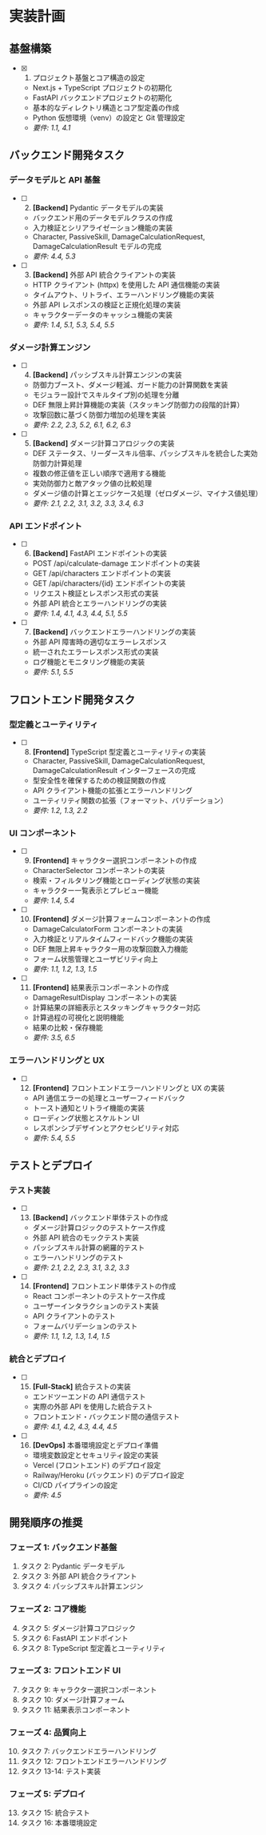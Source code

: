 # 実装計画

## 基盤構築

- [x] 1. プロジェクト基盤とコア構造の設定
  - Next.js + TypeScript プロジェクトの初期化
  - FastAPI バックエンドプロジェクトの初期化
  - 基本的なディレクトリ構造とコア型定義の作成
  - Python 仮想環境（venv）の設定と Git 管理設定
  - _要件: 1.1, 4.1_

## バックエンド開発タスク

### データモデルと API 基盤

- [ ] 2. **[Backend]** Pydantic データモデルの実装

  - バックエンド用のデータモデルクラスの作成
  - 入力検証とシリアライゼーション機能の実装
  - Character, PassiveSkill, DamageCalculationRequest, DamageCalculationResult モデルの完成
  - _要件: 4.4, 5.3_

- [ ] 3. **[Backend]** 外部 API 統合クライアントの実装
  - HTTP クライアント (httpx) を使用した API 通信機能の実装
  - タイムアウト、リトライ、エラーハンドリング機能の実装
  - 外部 API レスポンスの検証と正規化処理の実装
  - キャラクターデータのキャッシュ機能の実装
  - _要件: 1.4, 5.1, 5.3, 5.4, 5.5_

### ダメージ計算エンジン

- [ ] 4. **[Backend]** パッシブスキル計算エンジンの実装

  - 防御力ブースト、ダメージ軽減、ガード能力の計算関数を実装
  - モジュラー設計でスキルタイプ別の処理を分離
  - DEF 無限上昇計算機能の実装（スタッキング防御力の段階的計算）
  - 攻撃回数に基づく防御力増加の処理を実装
  - _要件: 2.2, 2.3, 5.2, 6.1, 6.2, 6.3_

- [ ] 5. **[Backend]** ダメージ計算コアロジックの実装
  - DEF ステータス、リーダースキル倍率、パッシブスキルを統合した実効防御力計算処理
  - 複数の修正値を正しい順序で適用する機能
  - 実効防御力と敵アタック値の比較処理
  - ダメージ値の計算とエッジケース処理（ゼロダメージ、マイナス値処理）
  - _要件: 2.1, 2.2, 3.1, 3.2, 3.3, 3.4, 6.3_

### API エンドポイント

- [ ] 6. **[Backend]** FastAPI エンドポイントの実装

  - POST /api/calculate-damage エンドポイントの実装
  - GET /api/characters エンドポイントの実装
  - GET /api/characters/{id} エンドポイントの実装
  - リクエスト検証とレスポンス形式の実装
  - 外部 API 統合とエラーハンドリングの実装
  - _要件: 1.4, 4.1, 4.3, 4.4, 5.1, 5.5_

- [ ] 7. **[Backend]** バックエンドエラーハンドリングの実装
  - 外部 API 障害時の適切なエラーレスポンス
  - 統一されたエラーレスポンス形式の実装
  - ログ機能とモニタリング機能の実装
  - _要件: 5.1, 5.5_

## フロントエンド開発タスク

### 型定義とユーティリティ

- [ ] 8. **[Frontend]** TypeScript 型定義とユーティリティの実装
  - Character, PassiveSkill, DamageCalculationRequest, DamageCalculationResult インターフェースの完成
  - 型安全性を確保するための検証関数の作成
  - API クライアント機能の拡張とエラーハンドリング
  - ユーティリティ関数の拡張（フォーマット、バリデーション）
  - _要件: 1.2, 1.3, 2.2_

### UI コンポーネント

- [ ] 9. **[Frontend]** キャラクター選択コンポーネントの作成

  - CharacterSelector コンポーネントの実装
  - 検索・フィルタリング機能とローディング状態の実装
  - キャラクター一覧表示とプレビュー機能
  - _要件: 1.4, 5.4_

- [ ] 10. **[Frontend]** ダメージ計算フォームコンポーネントの作成

  - DamageCalculatorForm コンポーネントの実装
  - 入力検証とリアルタイムフィードバック機能の実装
  - DEF 無限上昇キャラクター用の攻撃回数入力機能
  - フォーム状態管理とユーザビリティ向上
  - _要件: 1.1, 1.2, 1.3, 1.5_

- [ ] 11. **[Frontend]** 結果表示コンポーネントの作成
  - DamageResultDisplay コンポーネントの実装
  - 計算結果の詳細表示とスタッキングキャラクター対応
  - 計算過程の可視化と説明機能
  - 結果の比較・保存機能
  - _要件: 3.5, 6.5_

### エラーハンドリングと UX

- [ ] 12. **[Frontend]** フロントエンドエラーハンドリングと UX の実装
  - API 通信エラーの処理とユーザーフィードバック
  - トースト通知とリトライ機能の実装
  - ローディング状態とスケルトン UI
  - レスポンシブデザインとアクセシビリティ対応
  - _要件: 5.4, 5.5_

## テストとデプロイ

### テスト実装

- [ ] 13. **[Backend]** バックエンド単体テストの作成

  - ダメージ計算ロジックのテストケース作成
  - 外部 API 統合のモックテスト実装
  - パッシブスキル計算の網羅的テスト
  - エラーハンドリングのテスト
  - _要件: 2.1, 2.2, 2.3, 3.1, 3.2, 3.3_

- [ ] 14. **[Frontend]** フロントエンド単体テストの作成
  - React コンポーネントのテストケース作成
  - ユーザーインタラクションのテスト実装
  - API クライアントのテスト
  - フォームバリデーションのテスト
  - _要件: 1.1, 1.2, 1.3, 1.4, 1.5_

### 統合とデプロイ

- [ ] 15. **[Full-Stack]** 統合テストの実装

  - エンドツーエンドの API 通信テスト
  - 実際の外部 API を使用した統合テスト
  - フロントエンド・バックエンド間の通信テスト
  - _要件: 4.1, 4.2, 4.3, 4.4, 4.5_

- [ ] 16. **[DevOps]** 本番環境設定とデプロイ準備
  - 環境変数設定とセキュリティ設定の実装
  - Vercel (フロントエンド) のデプロイ設定
  - Railway/Heroku (バックエンド) のデプロイ設定
  - CI/CD パイプラインの設定
  - _要件: 4.5_

## 開発順序の推奨

### フェーズ 1: バックエンド基盤

1. タスク 2: Pydantic データモデル
2. タスク 3: 外部 API 統合クライアント
3. タスク 4: パッシブスキル計算エンジン

### フェーズ 2: コア機能

4. タスク 5: ダメージ計算コアロジック
5. タスク 6: FastAPI エンドポイント
6. タスク 8: TypeScript 型定義とユーティリティ

### フェーズ 3: フロントエンド UI

7. タスク 9: キャラクター選択コンポーネント
8. タスク 10: ダメージ計算フォーム
9. タスク 11: 結果表示コンポーネント

### フェーズ 4: 品質向上

10. タスク 7: バックエンドエラーハンドリング
11. タスク 12: フロントエンドエラーハンドリング
12. タスク 13-14: テスト実装

### フェーズ 5: デプロイ

13. タスク 15: 統合テスト
14. タスク 16: 本番環境設定
